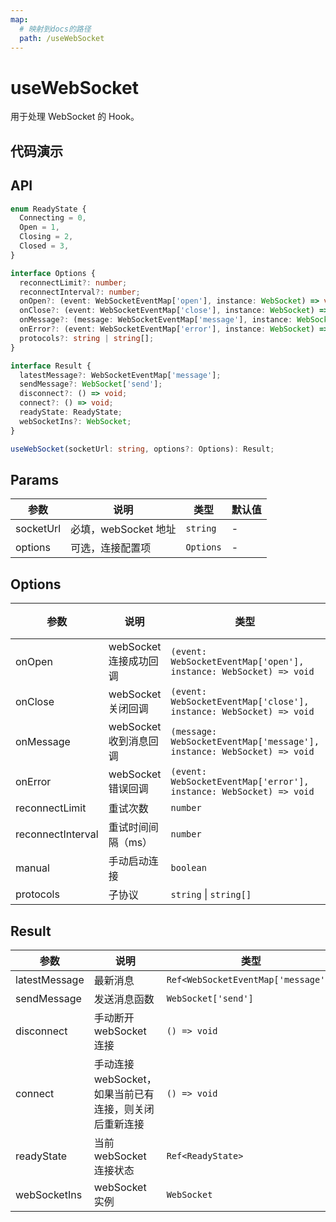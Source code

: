 ```yaml
---
map:
  # 映射到docs的路径
  path: /useWebSocket
---
```


# useWebSocket

用于处理 WebSocket 的 Hook。

## 代码演示

<demo src="./demo/demo.vue"
language="vue"
title="基本用法"
desc=""> </demo>

## API

```typescript
enum ReadyState {
  Connecting = 0,
  Open = 1,
  Closing = 2,
  Closed = 3,
}

interface Options {
  reconnectLimit?: number;
  reconnectInterval?: number;
  onOpen?: (event: WebSocketEventMap['open'], instance: WebSocket) => void;
  onClose?: (event: WebSocketEventMap['close'], instance: WebSocket) => void;
  onMessage?: (message: WebSocketEventMap['message'], instance: WebSocket) => void;
  onError?: (event: WebSocketEventMap['error'], instance: WebSocket) => void;
  protocols?: string | string[];
}

interface Result {
  latestMessage?: WebSocketEventMap['message'];
  sendMessage?: WebSocket['send'];
  disconnect?: () => void;
  connect?: () => void;
  readyState: ReadyState;
  webSocketIns?: WebSocket;
}

useWebSocket(socketUrl: string, options?: Options): Result;
```

## Params

| 参数      | 说明                 | 类型      | 默认值 |
| --------- | -------------------- | --------- | ------ |
| socketUrl | 必填，webSocket 地址 | `string`  | -      |
| options   | 可选，连接配置项     | `Options` | -      |

## Options

| 参数 | 说明 | 类型 | 默认值 |
| --- | --- | --- | --- |
| onOpen | webSocket 连接成功回调 | `(event: WebSocketEventMap['open'], instance: WebSocket) => void` | - |
| onClose | webSocket 关闭回调 | `(event: WebSocketEventMap['close'], instance: WebSocket) => void` | - |
| onMessage | webSocket 收到消息回调 | `(message: WebSocketEventMap['message'], instance: WebSocket) => void` | - |
| onError | webSocket 错误回调 | `(event: WebSocketEventMap['error'], instance: WebSocket) => void` | - |
| reconnectLimit | 重试次数 | `number` | `3` |
| reconnectInterval | 重试时间间隔（ms） | `number` | `3000` |
| manual | 手动启动连接 | `boolean` | `false` |
| protocols | 子协议 | `string` \| `string[]` | - |

## Result

| 参数 | 说明 | 类型 |
| --- | --- | --- |
| latestMessage | 最新消息 | `Ref<WebSocketEventMap['message']>` |
| sendMessage | 发送消息函数 | `WebSocket['send']` |
| disconnect | 手动断开 webSocket 连接 | `() => void` |
| connect | 手动连接 webSocket，如果当前已有连接，则关闭后重新连接 | `() => void` |
| readyState | 当前 webSocket 连接状态 | `Ref<ReadyState>` |
| webSocketIns | webSocket 实例 | `WebSocket` |

